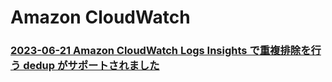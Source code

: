 # Amazon CloudWatch

### [2023-06-21 Amazon CloudWatch Logs Insights で重複排除を行う dedup がサポートされました](https://dev.classmethod.jp/articles/logs-insights-dedup/)
